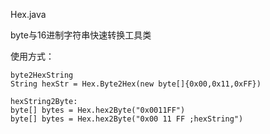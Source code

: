 Hex.java 

byte与16进制字符串快速转换工具类

使用方式：

    byte2HexString
    String hexStr = Hex.Byte2Hex(new byte[]{0x00,0x11,0xFF})
 
    hexString2Byte:
    byte[] bytes = Hex.hex2Byte("0x0011FF")  
    byte[] bytes = Hex.hex2Byte("0x00 11 FF ;hexString")
    
